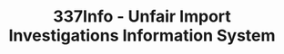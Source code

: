 ---
bigquery: https://console.cloud.google.com/bigquery?p=patents-public-data&d=usitc_investigations&page=dataset&project=sheets-management-319211
citation: US International Trade Commission 337Info Unfair Import Investigations Information
  System
contributors: US International Trade Comission
cost: None
description: US International Trade Commission 337Info Unfair Import Investigations
  Information System contains data on investigations done under Section 337. Section
  337 declares the infringement of certain statutory intellectual property rights
  and other forms of unfair competition in import trade to be unlawful practices.
  Most Section 337 investigations involve allegations of patent or registered trademark
  infringement.
documentation: FAQ and tutorial available on the site
last_edit: 04/09/2022, 10:59:46
location: https://pubapps2.usitc.gov/337external/
maintained_by: US International Trade Comission
schema_fields:
- teoReliefGranted
- patentNumber
- aljAssigned
- dateCreated
- finalIdOnViolationIssue
- htsNumbers
- scheduledStartDateEvidHear
- startDateMarkmanHearing
- scheduledEndDateEvidHear
- finalDetNoViolation
- patentNumbers
- cafcAppeals
- invUnfairAct
- targetDate
- currentActiveALJ
- docketNo
- issueDateOtherNonFinal
- trademarkNumbers
- investigationType
- endDateMarkmanHearing
- finalDetViolation
- ouiiParticipation
- id
- lastUpdated
- currentStatus
- actualEndDateEvidHear
- teoIdDueDate
- investigationTermDate
- ouiiAttorney
- dateOfPublicationFrNotice
- publication_number
- teoProceedingInvolved
- dateComplaintFiled
- respondent
- markmanHearing
- investigationNo
- finalIdOnViolationDue
- internalRemand
- actualStartDateEvidHear
- copyrightNumbers
- teoIdIssueDate
- title
- complainant
- gcAttorney
shortname: unfair_import_investigations
tags:
- import
- legal
- trade
timeframe: 2008-2021 (prior to 2008 downloadable as a JSON file)
title: 337Info - Unfair Import Investigations Information System
uuid: 2721f5ec-e599-4890-9265-9706719fc71e
---